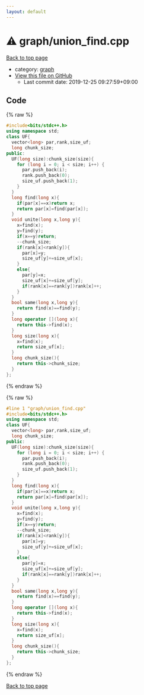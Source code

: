```yaml
---
layout: default
---
```


<!-- mathjax config similar to math.stackexchange -->
<script type="text/javascript" async
  src="https://cdnjs.cloudflare.com/ajax/libs/mathjax/2.7.5/MathJax.js?config=TeX-MML-AM_CHTML">
</script>
<script type="text/x-mathjax-config">
  MathJax.Hub.Config({
    TeX: { equationNumbers: { autoNumber: "AMS" }},
    tex2jax: {
      inlineMath: [ ['$','$'] ],
      processEscapes: true
    },
    "HTML-CSS": { matchFontHeight: false },
    displayAlign: "left",
    displayIndent: "2em"
  });
</script>

<script type="text/javascript" src="https://cdnjs.cloudflare.com/ajax/libs/jquery/3.4.1/jquery.min.js"></script>
<script src="https://cdn.jsdelivr.net/npm/jquery-balloon-js@1.1.2/jquery.balloon.min.js" integrity="sha256-ZEYs9VrgAeNuPvs15E39OsyOJaIkXEEt10fzxJ20+2I=" crossorigin="anonymous"></script>
<script type="text/javascript" src="../../assets/js/copy-button.js"></script>
<link rel="stylesheet" href="../../assets/css/copy-button.css" />


# :warning: graph/union_find.cpp

<a href="../../index.html">Back to top page</a>

* category: <a href="../../index.html#f8b0b924ebd7046dbfa85a856e4682c8">graph</a>
* <a href="{{ site.github.repository_url }}/blob/master/graph/union_find.cpp">View this file on GitHub</a>
    - Last commit date: 2019-12-25 09:27:59+09:00




## Code

<a id="unbundled"></a>
{% raw %}
```cpp
#include<bits/stdc++.h>
using namespace std;
class UF{
  vector<long> par,rank,size_uf;
  long chunk_size;
public:
  UF(long size):chunk_size(size){
    for (long i = 0; i < size; i++) {
      par.push_back(i);
      rank.push_back(0);
      size_uf.push_back(1);
    }
  }
  long find(long x){
    if(par[x]==x)return x;
    return par[x]=find(par[x]);
  }
  void unite(long x,long y){
    x=find(x);
    y=find(y);
    if(x==y)return;
    --chunk_size;
    if(rank[x]<rank[y]){
      par[x]=y;
      size_uf[y]+=size_uf[x];
    }
    else{
      par[y]=x;
      size_uf[x]+=size_uf[y];
      if(rank[x]==rank[y])rank[x]++;
    }
  }
  bool same(long x,long y){
    return find(x)==find(y);
  }
  long operator [](long x){
    return this->find(x);
  }
  long size(long x){
    x=find(x);
    return size_uf[x];
  }
  long chunk_size(){
    return this->chunk_size;
  }
};

```
{% endraw %}

<a id="bundled"></a>
{% raw %}
```cpp
#line 1 "graph/union_find.cpp"
#include<bits/stdc++.h>
using namespace std;
class UF{
  vector<long> par,rank,size_uf;
  long chunk_size;
public:
  UF(long size):chunk_size(size){
    for (long i = 0; i < size; i++) {
      par.push_back(i);
      rank.push_back(0);
      size_uf.push_back(1);
    }
  }
  long find(long x){
    if(par[x]==x)return x;
    return par[x]=find(par[x]);
  }
  void unite(long x,long y){
    x=find(x);
    y=find(y);
    if(x==y)return;
    --chunk_size;
    if(rank[x]<rank[y]){
      par[x]=y;
      size_uf[y]+=size_uf[x];
    }
    else{
      par[y]=x;
      size_uf[x]+=size_uf[y];
      if(rank[x]==rank[y])rank[x]++;
    }
  }
  bool same(long x,long y){
    return find(x)==find(y);
  }
  long operator [](long x){
    return this->find(x);
  }
  long size(long x){
    x=find(x);
    return size_uf[x];
  }
  long chunk_size(){
    return this->chunk_size;
  }
};

```
{% endraw %}

<a href="../../index.html">Back to top page</a>

